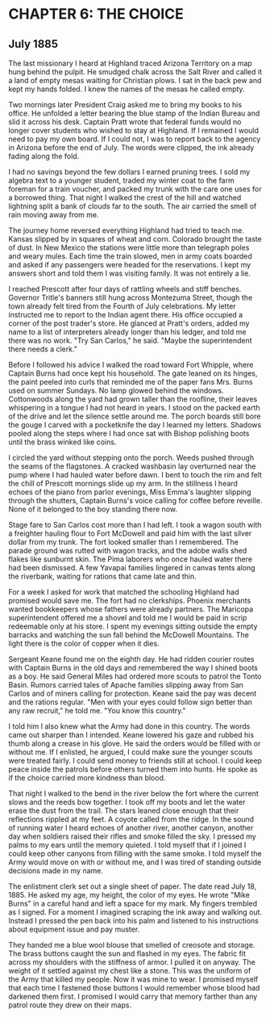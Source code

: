 # CHAPTER 6: THE CHOICE

## July 1885

The last missionary I heard at Highland traced Arizona Territory on a map hung behind the pulpit. He smudged chalk across the Salt River and called it a land of empty mesas waiting for Christian plows. I sat in the back pew and kept my hands folded. I knew the names of the mesas he called empty.

Two mornings later President Craig asked me to bring my books to his office. He unfolded a letter bearing the blue stamp of the Indian Bureau and slid it across his desk. Captain Pratt wrote that federal funds would no longer cover students who wished to stay at Highland. If I remained I would need to pay my own board. If I could not, I was to report back to the agency in Arizona before the end of July. The words were clipped, the ink already fading along the fold.

I had no savings beyond the few dollars I earned pruning trees. I sold my algebra text to a younger student, traded my winter coat to the farm foreman for a train voucher, and packed my trunk with the care one uses for a borrowed thing. That night I walked the crest of the hill and watched lightning split a bank of clouds far to the south. The air carried the smell of rain moving away from me.

The journey home reversed everything Highland had tried to teach me. Kansas slipped by in squares of wheat and corn. Colorado brought the taste of dust. In New Mexico the stations were little more than telegraph poles and weary mules. Each time the train slowed, men in army coats boarded and asked if any passengers were headed for the reservations. I kept my answers short and told them I was visiting family. It was not entirely a lie.

I reached Prescott after four days of rattling wheels and stiff benches. Governor Tritle's banners still hung across Montezuma Street, though the town already felt tired from the Fourth of July celebrations. My letter instructed me to report to the Indian agent there. His office occupied a corner of the post trader's store. He glanced at Pratt's orders, added my name to a list of interpreters already longer than his ledger, and told me there was no work. "Try San Carlos," he said. "Maybe the superintendent there needs a clerk."

Before I followed his advice I walked the road toward Fort Whipple, where Captain Burns had once kept his household. The gate leaned on its hinges, the paint peeled into curls that reminded me of the paper fans Mrs. Burns used on summer Sundays. No lamp glowed behind the windows. Cottonwoods along the yard had grown taller than the roofline, their leaves whispering in a tongue I had not heard in years. I stood on the packed earth of the drive and let the silence settle around me. The porch boards still bore the gouge I carved with a pocketknife the day I learned my letters. Shadows pooled along the steps where I had once sat with Bishop polishing boots until the brass winked like coins.

I circled the yard without stepping onto the porch. Weeds pushed through the seams of the flagstones. A cracked washbasin lay overturned near the pump where I had hauled water before dawn. I bent to touch the rim and felt the chill of Prescott mornings slide up my arm. In the stillness I heard echoes of the piano from parlor evenings, Miss Emma's laughter slipping through the shutters, Captain Burns's voice calling for coffee before reveille. None of it belonged to the boy standing there now.

Stage fare to San Carlos cost more than I had left. I took a wagon south with a freighter hauling flour to Fort McDowell and paid him with the last silver dollar from my trunk. The fort looked smaller than I remembered. The parade ground was rutted with wagon tracks, and the adobe walls shed flakes like sunburnt skin. The Pima laborers who once hauled water there had been dismissed. A few Yavapai families lingered in canvas tents along the riverbank, waiting for rations that came late and thin.

For a week I asked for work that matched the schooling Highland had promised would save me. The fort had no clerkships. Phoenix merchants wanted bookkeepers whose fathers were already partners. The Maricopa superintendent offered me a shovel and told me I would be paid in scrip redeemable only at his store. I spent my evenings sitting outside the empty barracks and watching the sun fall behind the McDowell Mountains. The light there is the color of copper when it dies.

Sergeant Keane found me on the eighth day. He had ridden courier routes with Captain Burns in the old days and remembered the way I shined boots as a boy. He said General Miles had ordered more scouts to patrol the Tonto Basin. Rumors carried tales of Apache families slipping away from San Carlos and of miners calling for protection. Keane said the pay was decent and the rations regular. "Men with your eyes could follow sign better than any raw recruit," he told me. "You know this country."

I told him I also knew what the Army had done in this country. The words came out sharper than I intended. Keane lowered his gaze and rubbed his thumb along a crease in his glove. He said the orders would be filled with or without me. If I enlisted, he argued, I could make sure the younger scouts were treated fairly. I could send money to friends still at school. I could keep peace inside the patrols before others turned them into hunts. He spoke as if the choice carried more kindness than blood.

That night I walked to the bend in the river below the fort where the current slows and the reeds bow together. I took off my boots and let the water erase the dust from the trail. The stars leaned close enough that their reflections rippled at my feet. A coyote called from the ridge. In the sound of running water I heard echoes of another river, another canyon, another day when soldiers raised their rifles and smoke filled the sky. I pressed my palms to my ears until the memory quieted. I told myself that if I joined I could keep other canyons from filling with the same smoke. I told myself the Army would move on with or without me, and I was tired of standing outside decisions made in my name.

The enlistment clerk set out a single sheet of paper. The date read July 18, 1885. He asked my age, my height, the color of my eyes. He wrote "Mike Burns" in a careful hand and left a space for my mark. My fingers trembled as I signed. For a moment I imagined scraping the ink away and walking out. Instead I pressed the pen back into his palm and listened to his instructions about equipment issue and pay muster.

They handed me a blue wool blouse that smelled of creosote and storage. The brass buttons caught the sun and flashed in my eyes. The fabric fit across my shoulders with the stiffness of armor. I pulled it on anyway. The weight of it settled against my chest like a stone. This was the uniform of the Army that killed my people. Now it was mine to wear. I promised myself that each time I fastened those buttons I would remember whose blood had darkened them first. I promised I would carry that memory farther than any patrol route they drew on their maps.
